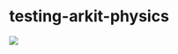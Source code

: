 # testing-arkit-physics

![](https://d26dzxoao6i3hh.cloudfront.net/items/2l0j0p453W2L3X2o3y0N/Screen%20Recording%202017-10-26%20at%2002.54%20PM.gif)
